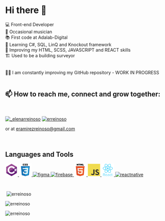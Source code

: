 # Hi there 👋 

💻 Front-end Developer <br />
🎼 Occasional musician <br />
📚 First code at Adalab-Digital <br /> 
🔭 Learning C#, SQL, LinQ and Knockout framework<br /> 
🌱 Improving my HTML, SCSS, JAVASCRIPT and REACT skills<br /> 
🏗️ Used to be a building surveyor <br /> 

 <br /> 
🔨🔧 I am constantly improving my GitHub repository - WORK IN PROGRESS <br /> 
 <br /> 
<h2>📫 How to reach me, connect and grow together:</h2> <br /> 

<p align="left">
<a href="https://twitter.com/_elenarreinoso" target="blank"><img align="center" src="https://cdn.jsdelivr.net/npm/simple-icons@3.0.1/icons/twitter.svg" alt="_elenarreinoso" height="30" width="40" /></a>
<a href="https://linkedin.com/in/erreinoso" target="blank"><img align="center" src="https://www.vectorlogo.zone/logos/linkedin/linkedin-icon.svg" alt="erreinoso" height="30" width="40" /></a>
</p>
<p> or at <a href="mailto:eramirezreinoso@gmail.com">eramirezreinoso@gmail.com</a> </p>
<br /> 
 
<h2>Languages and Tools</h2>

<p align="left"> <a href="https://www.w3schools.com/cs/" target="_blank"> <img src="https://raw.githubusercontent.com/devicons/devicon/master/icons/csharp/csharp-original.svg" alt="csharp" width="40" height="40"/> </a> <a href="https://www.w3schools.com/css/" target="_blank"> <img src="https://raw.githubusercontent.com/devicons/devicon/master/icons/css3/css3-original-wordmark.svg" alt="css3" width="40" height="40"/> </a> <a href="https://www.figma.com/" target="_blank"> <img src="https://www.vectorlogo.zone/logos/figma/figma-icon.svg" alt="figma" width="40" height="40"/> </a> <a href="https://firebase.google.com/" target="_blank"> <img src="https://www.vectorlogo.zone/logos/firebase/firebase-icon.svg" alt="firebase" width="40" height="40"/> </a> <a href="https://www.w3.org/html/" target="_blank"> <img src="https://raw.githubusercontent.com/devicons/devicon/master/icons/html5/html5-original-wordmark.svg" alt="html5" width="40" height="40"/> </a> <a href="https://developer.mozilla.org/en-US/docs/Web/JavaScript" target="_blank"> <img src="https://raw.githubusercontent.com/devicons/devicon/master/icons/javascript/javascript-original.svg" alt="javascript" width="40" height="40"/> </a> <a href="https://reactjs.org/" target="_blank"> <img src="https://raw.githubusercontent.com/devicons/devicon/master/icons/react/react-original-wordmark.svg" alt="react" width="40" height="40"/> </a> <a href="https://reactnative.dev/" target="_blank"> <img src="https://reactnative.dev/img/header_logo.svg" alt="reactnative" width="40" height="40"/> </a> </p>

<br /> 
<p style="display: block" >&nbsp;<img  src="https://github-readme-stats.vercel.app/api/top-langs?username=erreinoso&show_icons=true&locale=en&layout=compact" alt="erreinoso" /></p>


<p style="display: block"><img  src="https://github-readme-stats.vercel.app/api?username=erreinoso&show_icons=true&locale=en" alt="erreinoso" /></p>


<p style="display: block" ><img a src="https://github-readme-streak-stats.herokuapp.com/?user=erreinoso&" alt="erreinoso" /></p>
